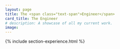 ```yaml
---
layout: page
title: The <span class="text-span">Engineer</span>
card_title: The Engineer
# description: A showcase of all my current work.
image: 
---
```

{% include section-experience.html %}

<!-- {% include section-education.html %} -->

<!-- {% include section-projects.html %} -->